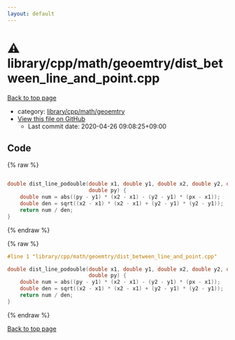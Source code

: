 ```yaml
---
layout: default
---
```


<!-- mathjax config similar to math.stackexchange -->
<script type="text/javascript" async
  src="https://cdnjs.cloudflare.com/ajax/libs/mathjax/2.7.5/MathJax.js?config=TeX-MML-AM_CHTML">
</script>
<script type="text/x-mathjax-config">
  MathJax.Hub.Config({
    TeX: { equationNumbers: { autoNumber: "AMS" }},
    tex2jax: {
      inlineMath: [ ['$','$'] ],
      processEscapes: true
    },
    "HTML-CSS": { matchFontHeight: false },
    displayAlign: "left",
    displayIndent: "2em"
  });
</script>

<script type="text/javascript" src="https://cdnjs.cloudflare.com/ajax/libs/jquery/3.4.1/jquery.min.js"></script>
<script src="https://cdn.jsdelivr.net/npm/jquery-balloon-js@1.1.2/jquery.balloon.min.js" integrity="sha256-ZEYs9VrgAeNuPvs15E39OsyOJaIkXEEt10fzxJ20+2I=" crossorigin="anonymous"></script>
<script type="text/javascript" src="../../../../../assets/js/copy-button.js"></script>
<link rel="stylesheet" href="../../../../../assets/css/copy-button.css" />


# :warning: library/cpp/math/geoemtry/dist_between_line_and_point.cpp

<a href="../../../../../index.html">Back to top page</a>

* category: <a href="../../../../../index.html#cef394f212ede05bd80525fdb8bcaf21">library/cpp/math/geoemtry</a>
* <a href="{{ site.github.repository_url }}/blob/master/library/cpp/math/geoemtry/dist_between_line_and_point.cpp">View this file on GitHub</a>
    - Last commit date: 2020-04-26 09:08:25+09:00




## Code

<a id="unbundled"></a>
{% raw %}
```cpp

double dist_line_podouble(double x1, double y1, double x2, double y2, double px,
                          double py) {
    double num = abs((py - y1) * (x2 - x1) - (y2 - y1) * (px - x1));
    double den = sqrt((x2 - x1) * (x2 - x1) + (y2 - y1) * (y2 - y1));
    return num / den;
}

```
{% endraw %}

<a id="bundled"></a>
{% raw %}
```cpp
#line 1 "library/cpp/math/geoemtry/dist_between_line_and_point.cpp"

double dist_line_podouble(double x1, double y1, double x2, double y2, double px,
                          double py) {
    double num = abs((py - y1) * (x2 - x1) - (y2 - y1) * (px - x1));
    double den = sqrt((x2 - x1) * (x2 - x1) + (y2 - y1) * (y2 - y1));
    return num / den;
}

```
{% endraw %}

<a href="../../../../../index.html">Back to top page</a>

